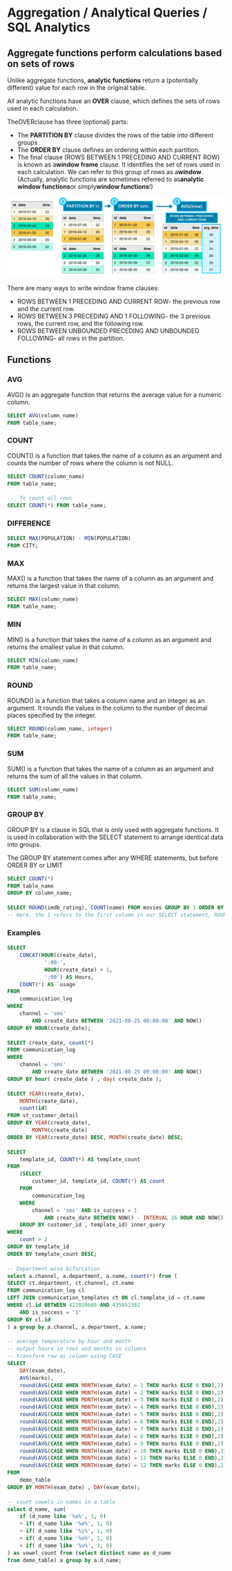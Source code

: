 # Aggregation / Analytical Queries / SQL Analytics

## Aggregate functions perform calculations based on sets of rows

Unlike aggregate functions, **analytic functions** return a (potentially different) value for each row in the original table.

All analytic functions have an **OVER** clause, which defines the sets of rows used in each calculation.

TheOVERclause has three (optional) parts:

- The **PARTITION BY** clause divides the rows of the table into different groups
- The **ORDER BY** clause defines an ordering within each partition.
- The final clause (ROWS BETWEEN 1 PRECEDING AND CURRENT ROW) is known as a**window frame** clause. It identifies the set of rows used in each calculation. We can refer to this group of rows as a**window**. (Actually, analytic functions are sometimes referred to as**analytic window functions**or simply**window functions**!)

![first_query](media/DQL-Data-Query-Language_Aggregation-Analytical-Queries-SQL-Analytics-image1.png)

There are many ways to write window frame clauses:

- ROWS BETWEEN 1 PRECEDING AND CURRENT ROW- the previous row and the current row.
- ROWS BETWEEN 3 PRECEDING AND 1 FOLLOWING- the 3 previous rows, the current row, and the following row.
- ROWS BETWEEN UNBOUNDED PRECEDING AND UNBOUNDED FOLLOWING- all rows in the partition.

## Functions

### AVG

AVG() is an aggregate function that returns the average value for a numeric column.

```sql
SELECT AVG(column_name)
FROM table_name;
```

### COUNT

COUNT() is a function that takes the name of a column as an argument and counts the number of rows where the column is not NULL.

```sql
SELECT COUNT(column_name)
FROM table_name;

--  To count all rows
SELECT COUNT(*) FROM table_name;
```

### DIFFERENCE

```sql
SELECT MAX(POPULATION) - MIN(POPULATION)
FROM CITY;
```

### MAX

MAX() is a function that takes the name of a column as an argument and returns the largest value in that column.

```sql
SELECT MAX(column_name)
FROM table_name;
```

### MIN

MIN() is a function that takes the name of a column as an argument and returns the smallest value in that column.

```sql
SELECT MIN(column_name)
FROM table_name;
```

### ROUND

ROUND() is a function that takes a column name and an integer as an argument. It rounds the values in the column to the number of decimal places specified by the integer.

```sql
SELECT ROUND(column_name, integer)
FROM table_name;
```

### SUM

SUM() is a function that takes the name of a column as an argument and returns the sum of all the values in that column.

```sql
SELECT SUM(column_name)
FROM table_name;
```

### GROUP BY

GROUP BY is a clause in SQL that is only used with aggregate functions. It is used in collaboration with the SELECT statement to arrange identical data into groups.

The GROUP BY statement comes after any WHERE statements, but before ORDER BY or LIMIT

```sql
SELECT COUNT(*)
FROM table_name
GROUP BY column_name;

SELECT ROUND(imdb_rating), COUNT(name) FROM movies GROUP BY 1 ORDER BY 1;
-- Here, the 1 refers to the first column in our SELECT statement, ROUND(imdb_rating)
```

### Examples

```sql
SELECT
    CONCAT(HOUR(create_date),
            ':00-',
            HOUR(create_date) + 1,
            ':00') AS Hours,
    COUNT(*) AS `usage`
FROM
    communication_log
WHERE
    channel = 'sms'
        AND create_date BETWEEN '2021-08-25 00:00:00' AND NOW()
GROUP BY HOUR(create_date);

SELECT create_date, count(*)
FROM communication_log
WHERE
    channel = 'sms'
        AND create_date BETWEEN '2021-08-25 00:00:00' AND NOW()
GROUP BY hour( create_date ) , day( create_date );

SELECT YEAR(create_date),
    MONTH(create_date),
    count(id)
FROM st_customer_detail
GROUP BY YEAR(create_date),
        MONTH(create_date)
ORDER BY YEAR(create_date) DESC, MONTH(create_date) DESC;

SELECT
    template_id, COUNT(*) AS template_count
FROM
    (SELECT
        customer_id, template_id, COUNT(*) AS count
    FROM
        communication_log
    WHERE
        channel = 'sms' AND is_success = 1
            AND create_date BETWEEN NOW() - INTERVAL 16 HOUR AND NOW()
    GROUP BY customer_id , template_id) inner_query
WHERE
    count > 2
GROUP BY template_id
ORDER BY template_count DESC;

-- Department wise bifurcation
select a.channel, a.department, a.name, count(*) from (
SELECT ct.department, ct.channel, ct.name
FROM communication_log cl
LEFT JOIN communication_templates ct ON cl.template_id = ct.name
WHERE cl.id BETWEEN 422020686 AND 435852382
    AND is_success = '1'
GROUP BY cl.id
) a group by a.channel, a.department, a.name;

-- average temperature by hour and month
-- output hours in rows and months in columns
-- transform row as column using CASE
SELECT
    DAY(exam_date),
    AVG(marks),
    round(AVG(CASE WHEN MONTH(exam_date) = 1 THEN marks ELSE 0 END),2) jan,
    round(AVG(CASE WHEN MONTH(exam_date) = 2 THEN marks ELSE 0 END),2) feb,
    round(AVG(CASE WHEN MONTH(exam_date) = 3 THEN marks ELSE 0 END),2) mar,
    round(AVG(CASE WHEN MONTH(exam_date) = 4 THEN marks ELSE 0 END),2) apr,
    round(AVG(CASE WHEN MONTH(exam_date) = 5 THEN marks ELSE 0 END),2) may,
    round(AVG(CASE WHEN MONTH(exam_date) = 6 THEN marks ELSE 0 END),2) june,
    round(AVG(CASE WHEN MONTH(exam_date) = 7 THEN marks ELSE 0 END),2) july,
    round(AVG(CASE WHEN MONTH(exam_date) = 8 THEN marks ELSE 0 END),2) aug,
    round(AVG(CASE WHEN MONTH(exam_date) = 9 THEN marks ELSE 0 END),2) sep,
    round(AVG(CASE WHEN MONTH(exam_date) = 10 THEN marks ELSE 0 END),2) oct,
    round(AVG(CASE WHEN MONTH(exam_date) = 11 THEN marks ELSE 0 END),2) nov,
    round(AVG(CASE WHEN MONTH(exam_date) = 12 THEN marks ELSE 0 END),2) december
FROM
    demo_table
GROUP BY MONTH(exam_date) , DAY(exam_date);

-- count vowels in names in a table
select d_name, sum(
    if (d_name like '%a%', 1, 0)
    + if( d_name like '%e%', 1, 0)
    + if( d_name like '%i%', 1, 0)
    + if( d_name like '%o%', 1, 0)
    + if( d_name like '%u%', 1, 0)
) as vowel_count from (select distinct name as d_name
from demo_table) a group by a.d_name;
```
